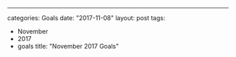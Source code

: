 --- 
categories: Goals
date: "2017-11-08"
layout: post
tags: 
  - November
  - 2017
  - goals
title: "November 2017 Goals"
